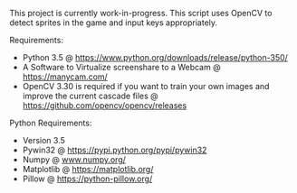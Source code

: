 
This project is currently work-in-progress. 
This script uses OpenCV to detect sprites in the game and input keys appropriately.

Requirements:
- Python 3.5 @ https://www.python.org/downloads/release/python-350/
- A Software to Virtualize screenshare to a Webcam @ https://manycam.com/
- OpenCV 3.30 is required if you want to train your own images and improve the current cascade files @ https://github.com/opencv/opencv/releases

Python Requirements:
- Version 3.5
- Pywin32 @ https://pypi.python.org/pypi/pywin32
- Numpy @ www.numpy.org/
- Matplotlib @ https://matplotlib.org/
- Pillow @ https://python-pillow.org/
